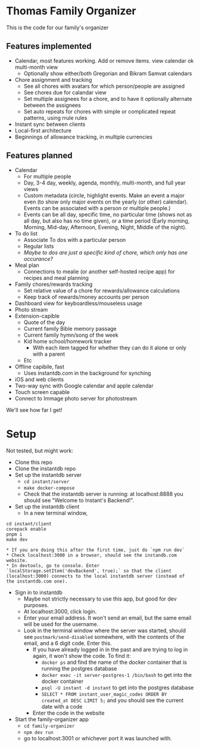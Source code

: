 # Thomas Family Organizer

This is the code for our family's organizer


## Features implemented

* Calendar, most features working. Add or remove items. view calendar ok multi-month view
    * Optionally show either/both Gregorian and Bikram Samvat calendars
* Chore assignment and tracking
    * See all chores with avatars for which person/people are assigned
    * See chores due for calandar view
    * Set multiple assignees for a chore, and to have it optionally alternate between the assignees
    * Set auto repeats for chores with simple or complicated repeat patterns, using rrule rules
* Instant sync between clients
* Local-first architecture
* Beginnings of allowance tracking, in multiple currencies


## Features planned

* Calendar
    * For multiple people
    * Day, 3-4 day, weekly, agenda, monthly, multi-month, and full year views
    * Custom metadata (circle, highlight events. Make an event a major even (to show only major events on the yearly (or other) calendar). Events can be associated with a person or multiple people.)
    * Events can be all day, specific time, no particular time (shows not as all day, but also has no time given), or a time period (Early morning, Morning, Mid-day, Afternoon, Evening, Night, Middle of the night).
* To do list
    * Associate To dos with a particular person
    * Regular lists
    * *Maybe to dos are just a specific kind of chore, which only has one occurance?*
* Meal plan
    * Connections to mealie (or another self-hosted recipe app) for recipes and meal planning
* Family chores/rewards tracking
    * Set relative value of a chore for rewards/allowance calculations
    * Keep track of rewards/money accounts per person
* Dashboard view for keyboardless/mouseless usage
* Photo stream
* Extension-capible
    * Quote of the day
    * Current family Bible memory passage
    * Current family hymn/song of the week
    * Kid home school/homework tracker
        * With each item tagged for whether they can do it alone or only with a parent
    * Etc
* Offline capibile, fast
    * Uses instantdb.com in the background for synching
* iOS and web clients
* Two-way sync with Google calendar and apple calendar
* Touch screen capable
* Connect to Immage photo server for photostream


We'll see how far I get!



# Setup
Not tested, but might work:
* Clone this repo
* Clone the instantdb repo
* Set up the instantdb server
    * `cd instant/server`
    * `make docker-compose`
    * Check that the instantdb server is running: at localhost:8888 you should see "Welcome to Instant's Backend!".
* Set up the instantdb client
    * In a new terminal window,
```
cd instant/client
corepack enable
pnpm i
make dev
```
    * If you are doing this after the first time, just do `npm run dev`
    * Check localhost:3000 in a browser, should see the instandb.com website.
    * In devtools, go to console. Enter `localStorage.setItem('devBackend', true);` so that the client (localhost:3000) connects to the local instantdb server (instead of the instantdb.com one).
* Sign in to instantdb
    * Maybe not strictly necessary to use this app, but good for dev purposes.
    * At localhost:3000, click login.
    * Enter your email address. It won't send an email, but the same email will be used for the username.
    * Look in the terminal window where the server was started, should see `postmark/send-disabled` somewhere, with the contents of the email, and a 6 digit code. Enter this.
        * If you have already logged in in the past and are trying to log in again, it won't show the code. To find it:
            * `docker ps` and find the name of the docker container that is running the postgres database
            * `docker exec -it server-postgres-1 /bin/bash` to get into the docker container
            * `psql -U instant -d instant` to get into the postgres database
            * `SELECT * FROM instant_user_magic_codes ORDER BY created_at DESC LIMIT 5;` and you should see the current date with a code
        * Enter the code in the website
* Start the family-organizer app
    * `cd family-organizer`
    * `npm dev run`
    * go to localhost:3001 or whichever port it was launched with.
